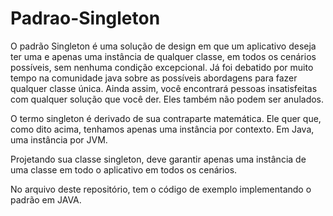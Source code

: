 # Padrao-Singleton

O padrão Singleton é uma solução de design em que um aplicativo deseja ter uma e apenas uma instância de qualquer classe, em todos os cenários possíveis, sem nenhuma condição excepcional. Já foi debatido por muito tempo na comunidade java sobre as possíveis abordagens para fazer qualquer classe única. Ainda assim, você encontrará pessoas insatisfeitas com qualquer solução que você der. Eles também não podem ser anulados. 

O termo singleton é derivado de sua contraparte matemática. Ele quer que, como dito acima, tenhamos apenas uma instância por contexto. Em Java, uma instância por JVM.

Projetando sua classe singleton, deve garantir apenas uma instância de uma classe em todo o aplicativo em todos os cenários.

No arquivo deste repositório, tem o código de exemplo implementando o padrão em JAVA.
